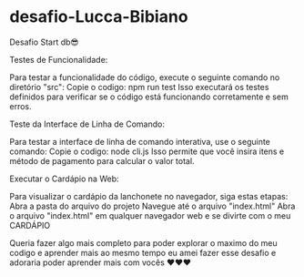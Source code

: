 # desafio-Lucca-Bibiano
Desafio Start db😎

Testes de Funcionalidade:

Para testar a funcionalidade do código, execute o seguinte comando no diretório "src":
Copie o codigo: npm run test
Isso executará os testes definidos para verificar se o código está funcionando corretamente e sem erros.

Teste da Interface de Linha de Comando:

Para testar a interface de linha de comando interativa, use o seguinte comando:
Copie o codigo: node cli.js
Isso permite que você insira itens e método de pagamento para calcular o valor total.

Executar o Cardápio na Web:

Para visualizar o cardápio da lanchonete no navegador, siga estas etapas:
Abra a pasta do arquivo do projeto
Navegue até o arquivo "index.html"
Abra o arquivo "index.html" em qualquer navegador web
e se divirte com o meu CARDÁPIO

Queria fazer algo mais completo para poder explorar o maximo do meu codigo e aprender mais ao mesmo tempo
eu amei fazer esse desafio e adoraria poder aprender mais com vocês ❤️❤️❤️
